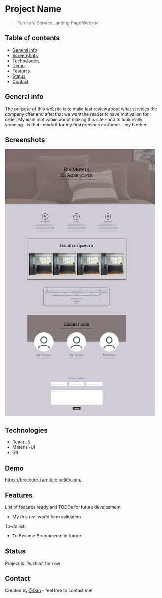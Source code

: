 # Project Name
> Furniture Service Landing Page Website

## Table of contents
* [General info](#general-info)
* [Screenshots](#screenshots)
* [Technologies](#technologies)
* [Demo](#demo)
* [Features](#features)
* [Status](#status)
* [Contact](#contact)

## General info
The purpose of this website is to make fast review about what services the company offer and after that we want the reader to have motivation for order.
My main motivation about making this site - and to look really stunning - is that i made it for my first precious customer - my brother.

## Screenshots
![Example screenshot](demo.png)

## Technologies
* React JS
* Material-UI
* Git

## Demo
https://brochure-furniture.netlify.app/

## Features
List of features ready and TODOs for future development
* My first real world form validation

To-do list:
* To Become E-commerce in future

## Status
Project is:  _finished_, for now

## Contact
Created by [@Dan](https://www.linkedin.com/in/danail-kostov-ba95b81b3/) - feel free to contact me!
